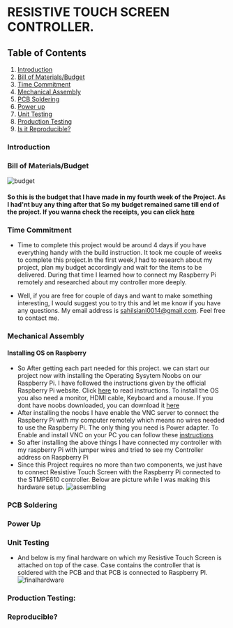 # RESISTIVE TOUCH SCREEN CONTROLLER.


## Table of Contents
1. [Introduction](#introduction)
2. [Bill of Materials/Budget](#bill-of-materialsbudget)
3. [Time Commitment](#time-commitment)
4. [Mechanical Assembly](#mechanical-assembly)
5. [PCB Soldering](#pcb-soldering)
6. [Power up](#power-up)
7. [Unit Testing](#unit-testing)
8. [Production Testing](#production-testing)
9. [Is it Reproducible?](#reproducible)
### Introduction


### Bill of Materials/Budget
![budget](https://user-images.githubusercontent.com/43186158/49831451-ecb8f700-fd61-11e8-9a25-f1d0d24ab567.PNG)
#### So this is the budget that I have made in my fourth week of the Project. As I had'nt buy any thing after that So my budget remained  same till end of the project. If you wanna check the receipts, you can click <a href="https://sahilsaini0014.github.io/ResistiveTouch/#october-2-2018---week-5">here</a>



### Time Commitment
* Time to complete this project would be around 4 days if you have everything handy with the build instruction. It took me couple of weeks to complete this project.In the first week,I had to research about my project, plan my budget accordingly and wait for the items to be delivered. During that time I learned how to connect my Raspberry Pi remotely and researched about my controller more deeply.

* Well, if you are free for couple of days and want to make something interesting, I would suggest you to try this and let me know if you have any questions. My email address is sahilsiani0014@gmail.com. Feel free to contact me.



### Mechanical Assembly
#### Installing OS on Raspberry 
* So After getting each part needed for this project. we can start our project now with installing the Operating Sysytem Noobs on our Raspberry Pi. I have followed the instructions given by the official Raspberry Pi website. Click <a href="https://www.raspberrypi.org/documentation/installation/noobs.md">here</a> to read instructions. To install the OS you also need a monitor, HDMI cable, Keyboard and a mouse. 
If you dont have noobs downloaded, you can download it <a href="https://www.raspberrypi.org/downloads/noobs/">here</a>
* After installing the noobs I have enable the VNC server to connect the Raspberry Pi with my computer remotely which means no wires needed to use the Raspberry Pi. The only thing you need is Power adapter. To Enable and install VNC on your PC you can follow these <a href="https://www.raspberrypi.org/documentation/remote-access/vnc/">instructions</a>  
* So after installing the above things I have connected my controller with my raspberry Pi with jumper wires and tried to see my Controller address on Raspberry Pi 
* Since this Project requires no more than two components, we just have to connect Resistive Touch Screen with the Raspberry Pi connected to the STMPE610 controller. Below are picture while I was making this hardware setup.
![assembling](https://user-images.githubusercontent.com/43186158/49832468-c2b50400-fd64-11e8-9aba-e1f67b316d1f.PNG)





### PCB Soldering



### Power Up


### Unit Testing
* And below is my final hardware on which my Resistive Touch Screen is attached on top of the case. Case contains the controller that is soldered with the PCB and that PCB is connected to Raspberry PI.
![finalhardware](https://user-images.githubusercontent.com/43186158/49832625-3a832e80-fd65-11e8-8ddb-e8d743589d05.JPG)


### Production Testing:



### Reproducible?






